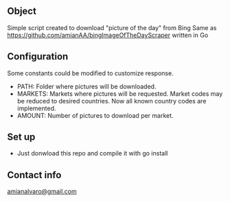 ## Object

Simple script created to download "picture of the day" from Bing
Same as https://github.com/amianAA/bingImageOfTheDayScraper written in Go

## Configuration

Some constants could be modified to customize response.
- PATH: Folder where pictures will be downloaded.
- MARKETS: Markets where pictures will be requested. Market codes may be reduced to desired countries. Now all known country codes are implemented.
- AMOUNT: Number of pictures to download per market. 

## Set up

- Just donwload this repo and compile it with go install 

## Contact info

amianalvaro@gmail.com


